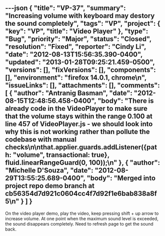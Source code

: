 ---json
{
  "title": "VP-37",
  "summary": "Increasing volume with keyboard may destory the sound completely",
  "tags": "VP",
  "project": {
    "key": "VP",
    "title": "Video Player"
  },
  "type": "Bug",
  "priority": "Major",
  "status": "Closed",
  "resolution": "Fixed",
  "reporter": "Cindy Li",
  "date": "2012-08-13T15:56:35.390-0400",
  "updated": "2013-01-28T09:25:21.459-0500",
  "versions": [],
  "fixVersions": [],
  "components": [],
  "environment": "firefox 14.0.1, chrome\n",
  "issueLinks": [],
  "attachments": [],
  "comments": [
    {
      "author": "Antranig Basman",
      "date": "2012-08-15T12:48:56.458-0400",
      "body": "There is already code in the VideoPlayer to make sure that the volume stays within the range 0.100 at line 457 of VideoPlayer.js - we should look into why this is not working rather than pollute the codebase with manual checks\n\nthat.applier.guards.addListener({path: \"volume\", transactional: true}, fluid.linearRangeGuard(0, 100));\n"
    },
    {
      "author": "Michelle D'Souza",
      "date": "2012-08-29T13:55:25.689-0400",
      "body": "Merged into project repo demo branch at cb56354d7d921c0604cc4f7d92f1e6bab838a8f5\n"
    }
  ]
}
---
On the video player demo, play the video, keep pressing shift + up arrow to increase volume. At one point when the maximum sound level is exceeded, the sound disappears completely. Need to refresh page to get the sound back.

        